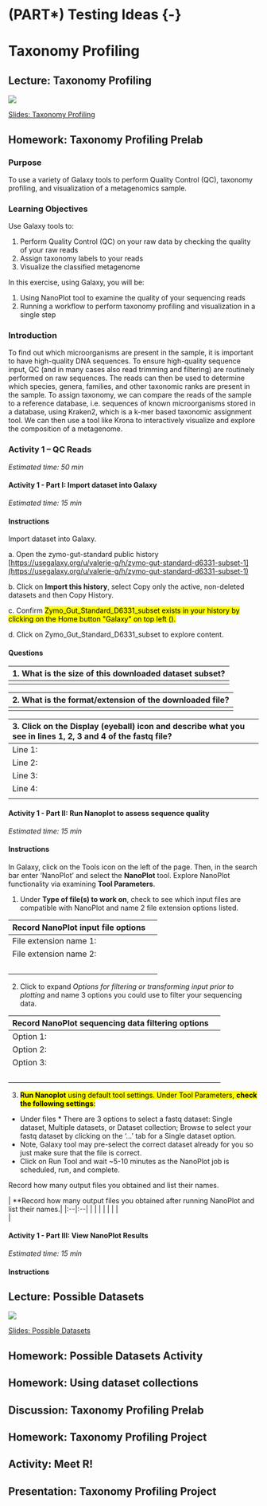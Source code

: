 
# (PART\*) Testing Ideas {-}

# Taxonomy Profiling

## Lecture: Taxonomy Profiling

![](resources/images/taxonomy-profiling_files/figure-docx//10P4ktKWSrRpM1YAWYW31tLly_jf1rcfgCMbzZ9Tx9xY_g35f391192_00.png)

[Slides: Taxonomy Profiling](https://docs.google.com/presentation/d/10P4ktKWSrRpM1YAWYW31tLly_jf1rcfgCMbzZ9Tx9xY/edit?usp=sharing)


## Homework: Taxonomy Profiling Prelab

### Purpose

To use a variety of Galaxy tools to perform Quality Control (QC), taxonomy profiling, and visualization of a metagenomics sample.

### Learning Objectives

Use Galaxy tools to:

1. Perform Quality Control (QC) on your raw data by checking the quality of your raw reads
2. Assign taxonomy labels to your reads
3. Visualize the classified metagenome

In this exercise, using Galaxy, you will be:

1. Using NanoPlot tool to examine the quality of your sequencing reads
2. Running a workflow to perform taxonomy profiling and visualization in a single step

### Introduction

To find out which microorganisms are present in the sample, it is important to have high-quality DNA sequences. To ensure high-quality sequence input, QC (and in many cases also read trimming and filtering) are routinely performed on raw sequences. The reads can then be used to determine which species, genera, families, and other taxonomic ranks are present in the sample. To assign taxonomy, we can compare the reads of the sample to a reference database, i.e. sequences of known microorganisms stored in a database, using Kraken2, which is a k-mer based taxonomic assignment tool. We can then use a tool like Krona to interactively visualize and explore the composition of a metagenome.  

### Activity 1 – QC Reads

*Estimated time: 50 min*

#### Activity 1 - Part I: Import dataset into Galaxy

*Estimated time: 15 min*

#### Instructions

Import dataset into Galaxy. 

a. Open the zymo-gut-standard public history [https://usegalaxy.org/u/valerie-g/h/zymo-gut-standard-d6331-subset-1](https://usegalaxy.org/u/valerie-g/h/zymo-gut-standard-d6331-subset-1) 

b. Click on **Import this history**, select Copy only the active, non-deleted datasets and then Copy History. 

c. Confirm <mark style="background color: lightgreen">Zymo_Gut_Standard_D6331_subset exists in your history by clicking on the Home button "Galaxy" on top left ().

d. Click on Zymo_Gut_Standard_D6331_subset to explore content.


#### Questions

|1. What is the size of this downloaded dataset subset?|
|:--|
|<break>|

|2. What is the format/extension of the downloaded file?|
|:--|
|<break>|

|3. Click on the Display (eyeball) icon and describe what you see in lines 1, 2, 3 and 4 of the fastq file?| |
|:--|:--|
|Line 1:| |
|Line 2:| |
|Line 3:| |
|Line 4:| |
|<break>| |

#### Activity 1 - Part II: Run Nanoplot to assess sequence quality

*Estimated time: 15 min*

#### Instructions

In Galaxy, click on the Tools icon on the left of the page. Then, in the search bar enter ‘NanoPlot’ and select the **NanoPlot** tool. Explore NanoPlot functionality via examining **Tool Parameters**.

1. Under **Type of file(s) to work on**, check  to see which input files are compatible with NanoPlot and name 2 file extension options listed.

| **Record NanoPlot input file options**| |
|:--|:--|
|File extension name 1:| |
|File extension name 2:| |
|<br>| 

2. Click to expand *Options for filtering or transforming input prior to plotting* and name 3 options you could use to filter your sequencing data.

| **Record NanoPlot sequencing data filtering options**| |
|:--|:--|
|Option 1:| |
|Option 2:| |
|Option 3:| |
|<br>| 

3. <mark style="background color: yellow">**Run Nanoplot** using default tool settings. Under Tool Parameters, <mark style="background color: lightyellow">**check the following settings**:

- Under files * There are 3 options to select a fastq dataset: Single dataset, Multiple datasets, or Dataset collection; Browse to select your fastq dataset by clicking on the ‘...’ tab for a Single dataset option. 
- Note, Galaxy tool may pre-select the correct dataset already for you so just make sure that the file is correct. 
- Click on Run Tool and wait ~5-10 minutes as the NanoPlot job is scheduled, run, and complete.

Record how many output files you obtained and list their names.

| **Record how many output files you obtained after running NanoPlot and list their names.| 
|:--|:--|
| |
| |
| |
|<br>|  


#### Activity 1 - Part III: View NanoPlot Results

*Estimated time: 15 min*

#### Instructions




## Lecture: Possible Datasets

![](resources/images/taxonomy-profiling_files/figure-docx//1VxwSmAY8BUs3EfVcxPm3I8kNYJWjVqoHJrGOX3X3sog_g35f391192_00.png)

[Slides: Possible Datasets](https://docs.google.com/presentation/d/1VxwSmAY8BUs3EfVcxPm3I8kNYJWjVqoHJrGOX3X3sog/edit?usp=sharing)


## Homework: Possible Datasets Activity


## Homework: Using dataset collections


## Discussion: Taxonomy Profiling Prelab


## Homework: Taxonomy Profiling Project

## Activity: Meet R!

## Presentation: Taxonomy Profiling Project

